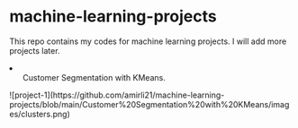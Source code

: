 # machine-learning-projects
This repo contains my codes for machine learning projects. I will add more projects later.

<li>
<ol>Customer Segmentation with KMeans.</ol>
![project-1](https://github.com/amirli21/machine-learning-projects/blob/main/Customer%20Segmentation%20with%20KMeans/images/clusters.png)
</li>
